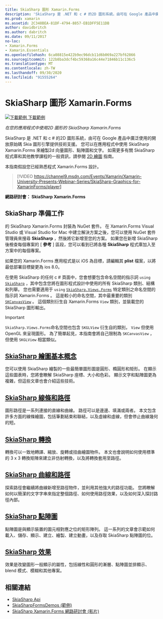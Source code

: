 ```yaml
---
title: SkiaSharp 圖形 Xamarin.Forms
description: 'SkiaSharp 是 .NET 和 c # 的2D 圖形系統，由可在 Google 產品中廣泛使用的開放原始碼 Skia 圖形引擎提供技術支援。 本指南說明如何在您的應用程式中使用2D 圖形的 SkiaSharp Xamarin.Forms 。'
ms.prod: xamarin
ms.assetid: 2C348BEA-81DF-4794-8857-EB1DFF5E11DB
author: davidbritch
ms.author: dabritch
ms.date: 09/11/2017
no-loc:
- Xamarin.Forms
- Xamarin.Essentials
ms.openlocfilehash: 6ca08815e422b9ec96dcb11d6b069a227bf62866
ms.sourcegitcommit: 122b8ba3dcf4bc59368a16c44e71846b11c136c5
ms.translationtype: MT
ms.contentlocale: zh-TW
ms.lasthandoff: 09/30/2020
ms.locfileid: "91555264"
---
```

# <a name="skiasharp-graphics-in-no-locxamarinforms"></a>SkiaSharp 圖形 Xamarin.Forms

[![下載範例](~/media/shared/download.png) 下載範例](https://docs.microsoft.com/samples/xamarin/xamarin-forms-samples/skiasharpforms-demos)

_在您的應用程式中使用2D 圖形的 SkiaSharp Xamarin.Forms_

SkiaSharp 是 .NET 和 c # 的2D 圖形系統，由可在 Google 產品中廣泛使用的開放原始碼 Skia 圖形引擎提供技術支援。 您可以在應用程式中使用 SkiaSharp Xamarin.Forms 來繪製2d 向量圖形、點陣圖和文字。 如需更多有關 SkiaSharp 程式庫和其他教學課程的一般資訊，請參閱 [2D 繪圖](~/graphics-games/skiasharp/index.md) 指南。

本指南假設您已經熟悉程式 Xamarin.Forms 設計。

> [!VIDEO https://channel9.msdn.com/Events/Xamarin/Xamarin-University-Presents-Webinar-Series/SkiaSharp-Graphics-for-XamarinForms/player]

**網路研討會： SkiaSharp Xamarin.Forms**

## <a name="skiasharp-preliminaries"></a>SkiaSharp 準備工作

的 SkiaSharp Xamarin.Forms 封裝為 NuGet 套件。 在 Xamarin.Forms Visual Studio 或 Visual Studio for Mac 中建立解決方案之後，您可以使用 NuGet 套件管理員來搜尋 **SkiaSharp** ，然後將它新增至您的方案。 如果您在新增 SkiaSharp 後檢查每個專案的 [ **參考** ] 區段，您可以看到已將各種 **SkiaSharp** 程式庫加入至方案中的每個專案。

如果您的 Xamarin.Forms 應用程式是以 iOS 為目標，請編輯其 **plist** 檔案，以將最低部署目標變更為 ios 8.0。

在使用 SkiaSharp 的任何 c # 頁面中，您會想要包含命名空間的指示詞 `using` [`SkiaSharp`](xref:SkiaSharp) ，其中包含您將在圖形程式設計中使用的所有 SkiaSharp 類別、結構和列舉。 您也需要適用于 `using` [`SkiaSharp.Views.Forms`](xref:SkiaSharp.Views.Forms) 特定類別之命名空間的指示詞 Xamarin.Forms 。 這是較小的命名空間，其中最重要的類別 [`SKCanvasView`](xref:SkiaSharp.Views.Forms.SKCanvasView) 。 這個類別衍生自 Xamarin.Forms `View` 類別，並裝載您的 SkiaSharp 圖形輸出。

> [!IMPORTANT]
> `SkiaSharp.Views.Forms`命名空間也包含 `SKGLView` 衍生自的類別， `View` 但使用 OpenGL 來呈現圖形。 為了簡單起見，本指南會將自己限制為 `SKCanvasView` ，但使用 `SKGLView` 相當類似。

## <a name="skiasharp-drawing-basics"></a>[SkiaSharp 繪圖基本概念](basics/index.md)

您可以使用 SkiaSharp 繪製的一些最簡單圖形圖是圓形、橢圓形和矩形。 在顯示這些圖表時，您將會瞭解 SkiaSharp 座標、大小和色彩。 顯示文字和點陣圖更為複雜，但這些文章也會介紹這些技術。

## <a name="skiasharp-lines-and-paths"></a>[SkiaSharp 線條和路徑](paths/index.md)

圖形路徑是一系列連接的直線和曲線。 路徑可以是邊邊、填滿或兩者。 本文包含許多方面的線條繪圖，包括筆劃結束和聯結，以及虛線和虛線，但會停止曲線幾何的短。

## <a name="skiasharp-transforms"></a>[SkiaSharp 轉換](transforms/index.md)

轉換可以一致地轉譯、縮放、旋轉或扭曲繪圖物件。 本文也會說明如何使用標準的 3 x 3 轉換矩陣來建立非仿射轉換，以及將轉換套用至路徑。

## <a name="skiasharp-curves-and-paths"></a>[SkiaSharp 曲線和路徑](curves/index.md)

探索路徑會繼續將曲線新增至路徑物件，並利用其他強大的路徑功能。 您將瞭解如何以簡潔的文字字串來指定整個路徑、如何使用路徑效果，以及如何深入探討路徑內部。

## <a name="skiasharp-bitmaps"></a>[SkiaSharp 點陣圖](bitmaps/index.md)

點陣圖是與顯示裝置的圖元相對應之位的矩形陣列。 這一系列的文章會示範如何載入、儲存、顯示、建立、繪製、建立動畫，以及存取 SkiaSharp 點陣圖的位。

## <a name="skiasharp-effects"></a>[SkiaSharp 效果](effects/index.md)

效果是改變圖形一般顯示的屬性，包括線性和圓形的漸層、點陣圖並排顯示、blend 模式、模糊和其他專案。

## <a name="related-links"></a>相關連結

- [SkiaSharp Api](/dotnet/api/skiasharp)
- [SkiaSharpFormsDemos (範例) ](/samples/xamarin/xamarin-forms-samples/skiasharpforms-demos)
- [SkiaSharp Xamarin.Forms 網路研討會 (影片) ](https://channel9.msdn.com/Events/Xamarin/Xamarin-University-Presents-Webinar-Series/SkiaSharp-Graphics-for-XamarinForms)